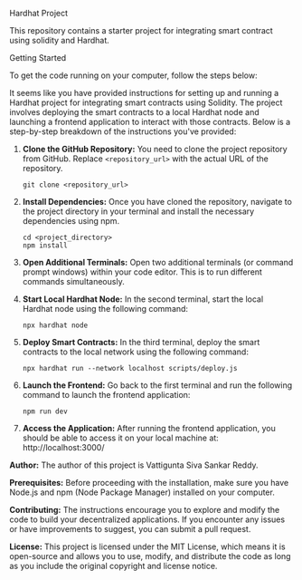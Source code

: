 Hardhat Project

This repository contains a starter project for integrating smart contract using solidity and Hardhat.

Getting Started

To get the code running on your computer, follow the steps below:

It seems like you have provided instructions for setting up and running a Hardhat project for integrating smart contracts using Solidity. The project involves deploying the smart contracts to a local Hardhat node and launching a frontend application to interact with those contracts. Below is a step-by-step breakdown of the instructions you've provided:

1. **Clone the GitHub Repository:**
   You need to clone the project repository from GitHub. Replace `<repository_url>` with the actual URL of the repository.
   ```
   git clone <repository_url>
   ```

2. **Install Dependencies:**
   Once you have cloned the repository, navigate to the project directory in your terminal and install the necessary dependencies using npm.
   ```
   cd <project_directory>
   npm install
   ```

3. **Open Additional Terminals:**
   Open two additional terminals (or command prompt windows) within your code editor. This is to run different commands simultaneously.

4. **Start Local Hardhat Node:**
   In the second terminal, start the local Hardhat node using the following command:
   ```
   npx hardhat node
   ```

5. **Deploy Smart Contracts:**
   In the third terminal, deploy the smart contracts to the local network using the following command:
   ```
   npx hardhat run --network localhost scripts/deploy.js
   ```

6. **Launch the Frontend:**
   Go back to the first terminal and run the following command to launch the frontend application:
   ```
   npm run dev
   ```

7. **Access the Application:**
   After running the frontend application, you should be able to access it on your local machine at:
   http://localhost:3000/

**Author:**
The author of this project is Vattigunta Siva Sankar Reddy.

**Prerequisites:**
Before proceeding with the installation, make sure you have Node.js and npm (Node Package Manager) installed on your computer.

**Contributing:**
The instructions encourage you to explore and modify the code to build your decentralized applications. If you encounter any issues or have improvements to suggest, you can submit a pull request.

**License:**
This project is licensed under the MIT License, which means it is open-source and allows you to use, modify, and distribute the code as long as you include the original copyright and license notice.
